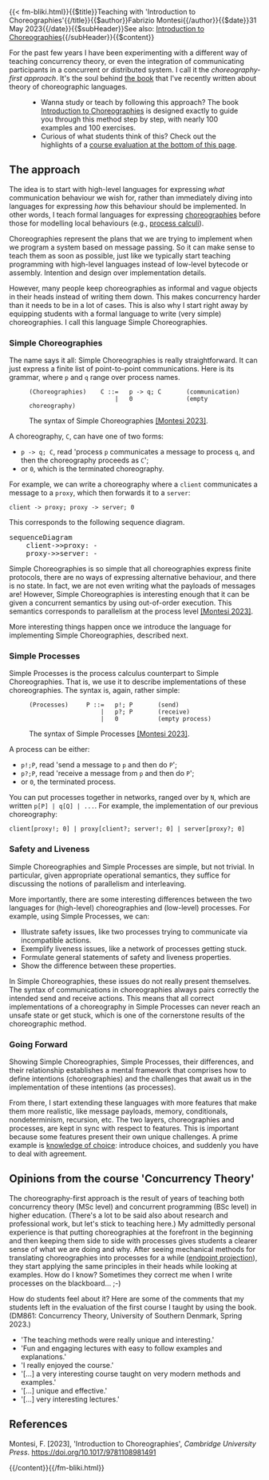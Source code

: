 <!-- --> {{< fm-bliki.html}}{{$title}}Teaching with 'Introduction to Choreographies'{{/title}}{{$author}}Fabrizio Montesi{{/author}}{{$date}}31 May 2023{{/date}}{{$subHeader}}See also: <a href="/introduction-to-choreographies">Introduction to Choreographies</a>{{/subHeader}}{{$content}}

<!-- Ever wondered how teaching concurrency theory would change if you adopted an 'intention-first' approach?
What if you always kept focus on defining and  focused first on the high-level structures that you wish to codify  -->

For the past few years I have been experimenting with a different way of teaching concurrency theory, or even the integration of communicating participants in a concurrent or distributed system.
I call it the _choreography-first approach_. It's the soul behind [the book](/introduction-to-choreographies/) that I've recently written about theory of choreographic languages.

<figure class="bliki-figure bg-data-chor">
<ul class="mb-0 bliki-tip-list">
<li>
Wanna study or teach by following this approach? The book <a href="/introduction-to-choreographies/">Introduction to Choreographies</a> is designed exactly to guide you through this method step by step, with nearly 100 examples and 100 exercises.
</li>
<li>
Curious of what students think of this? Check out the highlights of a <a href="#course-evaluation">course evaluation at the bottom of this page</a>.
</li>
</ul>
</figure>

## The approach

The idea is to start with high-level languages for expressing _what_ communication behaviour we wish for, rather than immediately diving into languages for expressing _how_ this behaviour should be implemented.
In other words, I teach formal languages for expressing [choreographies](Choreography) before those for modelling local behaviours (e.g., [process calculi](https://en.wikipedia.org/wiki/Process_calculus)).

Choreographies represent the plans that we are trying to implement when we program a system based on message passing. So it can make sense to teach them as soon as possible, just like we typically start teaching programming with high-level languages instead of low-level bytecode or assembly. Intention and design over implementation details.

However, many people keep choreographies as informal and vague objects in their heads instead of writing them down. This makes concurrency harder than it needs to be in a lot of cases.
This is also why I start right away by equipping students with a formal language to write (very simple) choreographies. I call this language Simple Choreographies.

<!-- <figure class="bliki-figure">
<ul class="mb-0 bliki-tip-list">
<li>Outside of concurrency theory, this is actually pretty common practice. For example, think of when we teach introductory programming courses. Under the hood, a computer consists of multiple components like CPUs, their caches, RAM, hard drives, etc. These components interact in nontrivial ways to implement the computations that we write in high-level languages, but all of this is typically hidden away.</li>
</ul>
</figure> -->

### Simple Choreographies

The name says it all: Simple Choreographies is really straightforward. It can just express a finite list of point-to-point communications. Here is its grammar, where `p` and `q` range over process names.

<figure class="bliki-figure">

```bnf
(Choreographies)	C ::=	p -> q; C		(communication)
						|	0				(empty choreography)
```

<figcaption>

The syntax of Simple Choreographies [[Montesi 2023]](#M23).
</figcaption>
</figure>

A choreography, `C`, can have one of two forms:
- `p -> q; C`, read 'process `p` communicates a message to process `q`, and then the choreography proceeds as `C`';
- or `0`, which is the terminated choreography.

For example, we can write a choreography where a `client` communicates a message to a `proxy`, which then forwards it to a `server`:

```
client -> proxy; proxy -> server; 0
```

This corresponds to the following sequence diagram.

<pre class="mermaid">
sequenceDiagram
	client->>proxy: -
	proxy->>server: -
</pre>

Simple Choreographies is so simple that all choreographies express finite protocols, there are no ways of expressing alternative behaviour, and there is no state. In fact, we are not even writing what the payloads of messages are! However, Simple Choreographies is interesting enough that it can be given a concurrent semantics by using out-of-order execution. This semantics corresponds to parallelism at the process level [[Montesi 2023]](#M23).

More interesting things happen once we introduce the language for implementing Simple Choreographies, described next.

### Simple Processes

Simple Processes is the process calculus counterpart to Simple Choreographies. That is, we use it to describe implementations of these choreographies. The syntax is, again, rather simple:

<figure class="bliki-figure">

```bnf
(Processes)		P ::=	p!; P		(send)
					|	p?; P		(receive)
					|	0			(empty process)
```

<figcaption>

The syntax of Simple Processes [[Montesi 2023]](#M23).
</figcaption>
</figure>

A process can be either:
- `p!;P`, read 'send a message to `p` and then do `P`';
- `p?;P`, read 'receive a message from `p` and then do `P`';
- or `0`, the terminated process.

You can put processes together in networks, ranged over by `N`, which are written `p[P] | q[Q] | ...`.
For example, the implementation of our previous choreography:

```
client[proxy!; 0] | proxy[client?; server!; 0] | server[proxy?; 0]
```

### Safety and Liveness

Simple Choreographies and Simple Processes are simple, but not trivial.
In particular, given appropriate operational semantics, they suffice for discussing the notions of parallelism and interleaving.

More importantly, there are some interesting differences between the two languages for (high-level) choreographies and (low-level) processes.
For example, using Simple Processes, we can:
- Illustrate safety issues, like two processes trying to communicate via incompatible actions.
- Exemplify liveness issues, like a network of processes getting stuck.
- Formulate general statements of safety and liveness properties.
- Show the difference between these properties.

In Simple Choreographies, these issues do not really present themselves. The syntax of communications in choreographies always pairs correctly the intended send and receive actions. This means that all correct implementations of a choreography in Simple Processes can never reach an unsafe state or get stuck, which is one of the cornerstone results of the choreographic method.

### Going Forward

Showing Simple Choreographies, Simple Processes, their differences, and their relationship establishes a mental framework that comprises how to define intentions (choreographies) and the challenges that await us in the implementation of these intentions (as processes).

From there, I start extending these languages with more features that make them more realistic, like message payloads, memory, conditionals, nondeterminism, recursion, etc.
The two layers, choreographies and processes, are kept in sync with respect to features. This is important because some features present their own unique challenges. A prime example is [knowledge of choice](KnowledgeOfChoice): introduce choices, and suddenly you have to deal with agreement.

<a id="course-evaluation"></a>

## Opinions from the course 'Concurrency Theory'

The choreography-first approach is the result of years of teaching both concurrency theory (MSc level) and concurrent programming (BSc level) in higher education. (There's a lot to be said also about research and professional work, but let's stick to teaching here.)
My admittedly personal experience is that putting choreographies at the forefront in the beginning and then keeping them side to side with processes gives students a clearer sense of what we are doing and why. After seeing mechanical methods for translating choreographies into processes for a while ([endpoint projection](ChoreographicProgramming#EndpointProjection)), they start applying the same principles in their heads while looking at examples. How do I know? Sometimes they correct me when I write processes on the blackboard... ;-)

How do students feel about it? Here are some of the comments that my students left in the evaluation of the first course I taught by using the book. (DM861: Concurrency Theory, University of Southern Denmark, Spring 2023.)

- 'The teaching methods were really unique and interesting.'
- 'Fun and engaging lectures with easy to follow examples and explanations.'
- 'I really enjoyed the course.'
- '[...] a very interesting course taught on very modern methods and examples.'
- '[...] unique and effective.'
- '[...] very interesting lectures.'


## References

<a id="M23"></a>Montesi, F. [2023], 'Introduction to Choreographies', _Cambridge University Press_. <https://doi.org/10.1017/9781108981491>

<!-- --> {{/content}}{{/fm-bliki.html}}